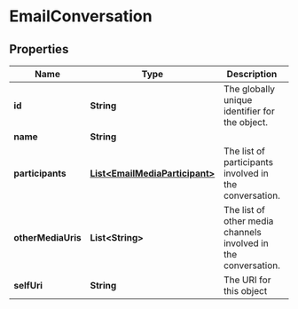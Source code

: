 
# EmailConversation

## Properties
Name | Type | Description | Notes
------------ | ------------- | ------------- | -------------
**id** | **String** | The globally unique identifier for the object. |  [optional]
**name** | **String** |  |  [optional]
**participants** | [**List&lt;EmailMediaParticipant&gt;**](EmailMediaParticipant.md) | The list of participants involved in the conversation. |  [optional]
**otherMediaUris** | **List&lt;String&gt;** | The list of other media channels involved in the conversation. |  [optional]
**selfUri** | **String** | The URI for this object |  [optional]



